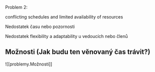 Problem 2:

conflicting schedules and limited availability of resources

Nedostatek času nebo pozornosti

Nedostatek flexibility a adaptability u vedoucích nebo členů
## Možnosti (Jak budu ten věnovaný čas trávit?)
![[problemy.Možnosti]]